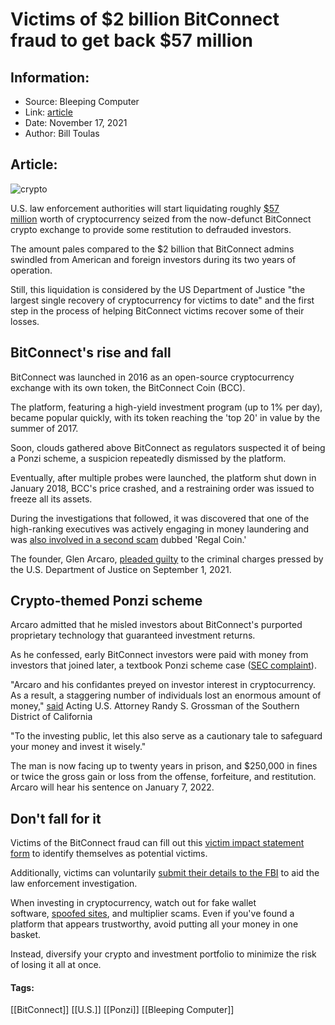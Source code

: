 # Victims of $2 billion BitConnect fraud to get back $57 million
### 

## Information:
+ Source: Bleeping Computer
+ Link: [article](https://www.bleepingcomputer.com/news/legal/victims-of-2-billion-bitconnect-fraud-to-get-back-57-million/)
+ Date: November 17, 2021
+ Author: Bill Toulas


## Article:
![crypto](https://www.bleepstatic.com/content/hl-images/2021/04/01/cryptocurrency.jpg?rand=1879602480)


U.S. law enforcement authorities will start liquidating roughly [$57 million](https://www.justice.gov/usao-sdca/pr/almost-57-million-seized-cryptocurrency-being-sold-victims-bitconnect-fraud) worth of cryptocurrency seized from the now-defunct BitConnect crypto exchange to provide some restitution to defrauded investors.


The amount pales compared to the $2 billion that BitConnect admins swindled from American and foreign investors during its two years of operation.


Still, this liquidation is considered by the US Department of Justice "the largest single recovery of cryptocurrency for victims to date" and the first step in the process of helping BitConnect victims recover some of their losses.


BitConnect's rise and fall
--------------------------


BitConnect was launched in 2016 as an open-source cryptocurrency exchange with its own token, the BitConnect Coin (BCC).


The platform, featuring a high-yield investment program (up to 1% per day), became popular quickly, with its token reaching the 'top 20' in value by the summer of 2017.


Soon, clouds gathered above BitConnect as regulators suspected it of being a Ponzi scheme, a suspicion repeatedly dismissed by the platform.


Eventually, after multiple probes were launched, the platform shut down in January 2018, BCC's price crashed, and a restraining order was issued to freeze all its assets.


During the investigations that followed, it was discovered that one of the high-ranking executives was actively engaging in money laundering and was [also involved in a second scam](https://www.independent.co.uk/life-style/gadgets-and-tech/news/bitcoin-scam-bitconnect-cryptocurrency-regal-coin-a8945291.html) dubbed 'Regal Coin.'


The founder, Glen Arcaro, [pleaded guilty](https://www.justice.gov/usao-sdca/pr/director-and-promoter-bitconnect-pleads-guilty-global-2-billion-cryptocurrency-scheme) to the criminal charges pressed by the U.S. Department of Justice on September 1, 2021.


Crypto-themed Ponzi scheme
--------------------------


Arcaro admitted that he misled investors about BitConnect's purported proprietary technology that guaranteed investment returns.


As he confessed, early BitConnect investors were paid with money from investors that joined later, a textbook Ponzi scheme case ([SEC complaint](https://www.sec.gov/litigation/complaints/2021/comp-pr2021-172.pdf)).


"Arcaro and his confidantes preyed on investor interest in cryptocurrency. As a result, a staggering number of individuals lost an enormous amount of money," [said](https://www.justice.gov/usao-sdca/pr/director-and-promoter-bitconnect-pleads-guilty-global-2-billion-cryptocurrency-scheme) Acting U.S. Attorney Randy S. Grossman of the Southern District of California


"To the investing public, let this also serve as a cautionary tale to safeguard your money and invest it wisely."


The man is now facing up to twenty years in prison, and $250,000 in fines or twice the gross gain or loss from the offense, forfeiture, and restitution. Arcaro will hear his sentence on January 7, 2022.


Don't fall for it
-----------------


Victims of the BitConnect fraud can fill out this [victim impact statement form](https://www.justice.gov/usao-sdca/page/file/1448676/download) to identify themselves as potential victims.


Additionally, victims can voluntarily [submit their details to the FBI](https://forms.fbi.gov/seeking-victims-in-bitconnect-investigation) to aid the law enforcement investigation.


When investing in cryptocurrency, watch out for fake wallet software, [spoofed sites](https://www.bleepingcomputer.com/news/security/crypto-investors-lose-500-000-to-google-ads-pushing-fake-wallets/), and multiplier scams. Even if you've found a platform that appears trustworthy, avoid putting all your money in one basket.


Instead, diversify your crypto and investment portfolio to minimize the risk of losing it all at once.




#### Tags:
[[BitConnect]] [[U.S.]] [[Ponzi]] [[Bleeping Computer]]
